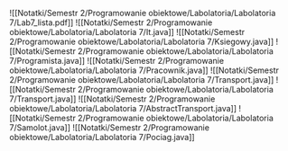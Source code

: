 ![[Notatki/Semestr 2/Programowanie obiektowe/Labolatoria/Labolatoria 7/Lab7_lista.pdf]]
![[Notatki/Semestr 2/Programowanie obiektowe/Labolatoria/Labolatoria 7/It.java]]
![[Notatki/Semestr 2/Programowanie obiektowe/Labolatoria/Labolatoria 7/Ksiegowy.java]]
![[Notatki/Semestr 2/Programowanie obiektowe/Labolatoria/Labolatoria 7/Programista.java]]
![[Notatki/Semestr 2/Programowanie obiektowe/Labolatoria/Labolatoria 7/Pracownik.java]]
![[Notatki/Semestr 2/Programowanie obiektowe/Labolatoria/Labolatoria 7/Transport.java]]
![[Notatki/Semestr 2/Programowanie obiektowe/Labolatoria/Labolatoria 7/Transport.java]]
![[Notatki/Semestr 2/Programowanie obiektowe/Labolatoria/Labolatoria 7/AbstractTransport.java]]
![[Notatki/Semestr 2/Programowanie obiektowe/Labolatoria/Labolatoria 7/Samolot.java]]
![[Notatki/Semestr 2/Programowanie obiektowe/Labolatoria/Labolatoria 7/Pociag.java]]